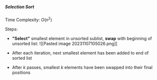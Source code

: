 ##### Selection Sort
Time Complexity: $O(n^2)$

Steps:
- **"Select"** smallest element in unsorted sublist, **swap** with beginning of unsorted list:
![[Pasted image 20231107105026.png]]

- After each iteration, next smallest element has been added to end of sorted list
- After $k$ passes, smallest $k$ elements have been swapped into their final positions